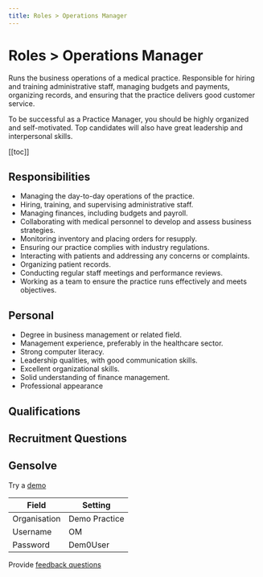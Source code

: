 ```yaml
---
title: Roles > Operations Manager
---
```


# Roles > Operations Manager

Runs the business operations of a medical practice. Responsible for hiring and training administrative staff, managing budgets and payments, organizing records, and ensuring that the practice delivers good customer service.

To be successful as a Practice Manager, you should be highly organized and self-motivated. Top candidates will also have great leadership and interpersonal skills.

[[toc]]

## Responsibilities

- Managing the day-to-day operations of the practice.
- Hiring, training, and supervising administrative staff.
- Managing finances, including budgets and payroll.
- Collaborating with medical personnel to develop and assess business strategies.
- Monitoring inventory and placing orders for resupply.
- Ensuring our practice complies with industry regulations.
- Interacting with patients and addressing any concerns or complaints.
- Organizing patient records.
- Conducting regular staff meetings and performance reviews.
- Working as a team to ensure the practice runs effectively and meets objectives.

## Personal

- Degree in business management or related field.
- Management experience, preferably in the healthcare sector.
- Strong computer literacy.
- Leadership qualities, with good communication skills.
- Excellent organizational skills.
- Solid understanding of finance management.
- Professional appearance

## Qualifications

## Recruitment Questions

## Gensolve

Try a [demo](/journey/demo/)

| Field        | Setting       |
| ------------ | ------------- |
| Organisation | Demo Practice |
| Username     | OM            |
| Password     | Dem0User      |

Provide [feedback questions](/support/feedback-questions.md)
